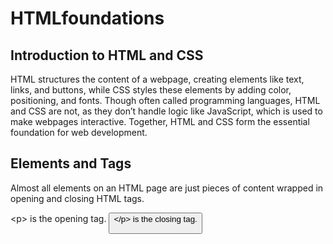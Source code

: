 # HTMLfoundations
<h2>Introduction to HTML and CSS</h2>
<p>HTML structures the content of a webpage, creating elements like text, links, and buttons, while CSS styles these elements by adding color, positioning, and fonts. Though often called programming languages, HTML and CSS are not, as they don’t handle logic like JavaScript, which is used to make webpages interactive. Together, HTML and CSS form the essential foundation for web development.</p>

<h2>Elements and Tags</h2>
<p>Almost all elements on an HTML page are just pieces of content wrapped in opening and closing HTML tags.</p>
<p>&lt;p&gt; is the opening tag.
<button>&lt;/p&gt; is the closing tag.</p>

